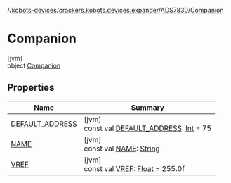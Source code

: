 //[kobots-devices](../../../../index.md)/[crackers.kobots.devices.expander](../../index.md)/[ADS7830](../index.md)/[Companion](index.md)

# Companion

[jvm]\
object [Companion](index.md)

## Properties

| Name | Summary |
|---|---|
| [DEFAULT_ADDRESS](-d-e-f-a-u-l-t_-a-d-d-r-e-s-s.md) | [jvm]<br>const val [DEFAULT_ADDRESS](-d-e-f-a-u-l-t_-a-d-d-r-e-s-s.md): [Int](https://kotlinlang.org/api/latest/jvm/stdlib/kotlin/-int/index.html) = 75 |
| [NAME](-n-a-m-e.md) | [jvm]<br>const val [NAME](-n-a-m-e.md): [String](https://kotlinlang.org/api/latest/jvm/stdlib/kotlin/-string/index.html) |
| [VREF](-v-r-e-f.md) | [jvm]<br>const val [VREF](-v-r-e-f.md): [Float](https://kotlinlang.org/api/latest/jvm/stdlib/kotlin/-float/index.html) = 255.0f |
